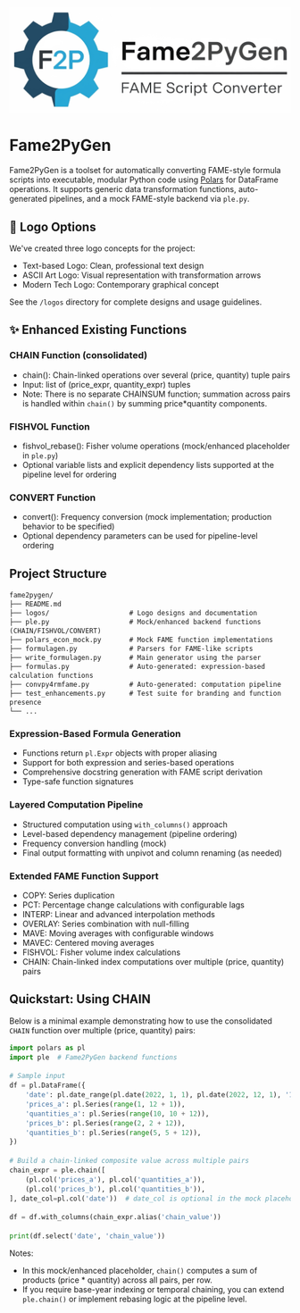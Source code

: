 <div align="center">
  <img src="logos/fame2pygen.png" alt="Fame2PyGen Logo" width="600"/>
</div>

# Fame2PyGen

Fame2PyGen is a toolset for automatically converting FAME-style formula scripts into executable, modular Python code using [Polars](https://pola.rs/) for DataFrame operations. It supports generic data transformation functions, auto-generated pipelines, and a mock FAME-style backend via `ple.py`.

## 🎨 Logo Options

We've created three logo concepts for the project:
- Text-based Logo: Clean, professional text design
- ASCII Art Logo: Visual representation with transformation arrows
- Modern Tech Logo: Contemporary graphical concept

See the `/logos` directory for complete designs and usage guidelines.

## ✨ Enhanced Existing Functions

### CHAIN Function (consolidated)
- chain(): Chain-linked operations over several (price, quantity) tuple pairs
- Input: list of (price_expr, quantity_expr) tuples
- Note: There is no separate CHAINSUM function; summation across pairs is handled within `chain()` by summing price*quantity components.

### FISHVOL Function
- fishvol_rebase(): Fisher volume operations (mock/enhanced placeholder in `ple.py`)
- Optional variable lists and explicit dependency lists supported at the pipeline level for ordering

### CONVERT Function
- convert(): Frequency conversion (mock implementation; production behavior to be specified)
- Optional dependency parameters can be used for pipeline-level ordering

## Project Structure

```
fame2pygen/
├── README.md
├── logos/                    # Logo designs and documentation
├── ple.py                    # Mock/enhanced backend functions (CHAIN/FISHVOL/CONVERT)
├── polars_econ_mock.py       # Mock FAME function implementations
├── formulagen.py             # Parsers for FAME-like scripts
├── write_formulagen.py       # Main generator using the parser
├── formulas.py               # Auto-generated: expression-based calculation functions
├── convpy4rmfame.py          # Auto-generated: computation pipeline
├── test_enhancements.py      # Test suite for branding and function presence
└── ...
```

### Expression-Based Formula Generation
- Functions return `pl.Expr` objects with proper aliasing
- Support for both expression and series-based operations
- Comprehensive docstring generation with FAME script derivation
- Type-safe function signatures

### Layered Computation Pipeline
- Structured computation using `with_columns()` approach
- Level-based dependency management (pipeline ordering)
- Frequency conversion handling (mock)
- Final output formatting with unpivot and column renaming (as needed)

### Extended FAME Function Support
- COPY: Series duplication
- PCT: Percentage change calculations with configurable lags
- INTERP: Linear and advanced interpolation methods
- OVERLAY: Series combination with null-filling
- MAVE: Moving averages with configurable windows
- MAVEC: Centered moving averages
- FISHVOL: Fisher volume index calculations
- CHAIN: Chain-linked index computations over multiple (price, quantity) pairs

## Quickstart: Using CHAIN

Below is a minimal example demonstrating how to use the consolidated `CHAIN` function over multiple (price, quantity) pairs:

```python
import polars as pl
import ple  # Fame2PyGen backend functions

# Sample input
df = pl.DataFrame({
    'date': pl.date_range(pl.date(2022, 1, 1), pl.date(2022, 12, 1), '1mo', eager=True),
    'prices_a': pl.Series(range(1, 12 + 1)),
    'quantities_a': pl.Series(range(10, 10 + 12)),
    'prices_b': pl.Series(range(2, 2 + 12)),
    'quantities_b': pl.Series(range(5, 5 + 12)),
})

# Build a chain-linked composite value across multiple pairs
chain_expr = ple.chain([
    (pl.col('prices_a'), pl.col('quantities_a')),
    (pl.col('prices_b'), pl.col('quantities_b')),
], date_col=pl.col('date'))  # date_col is optional in the mock placeholder

df = df.with_columns(chain_expr.alias('chain_value'))

print(df.select('date', 'chain_value'))
```

Notes:
- In this mock/enhanced placeholder, `chain()` computes a sum of products (price * quantity) across all pairs, per row.
- If you require base-year indexing or temporal chaining, you can extend `ple.chain()` or implement rebasing logic at the pipeline level.

